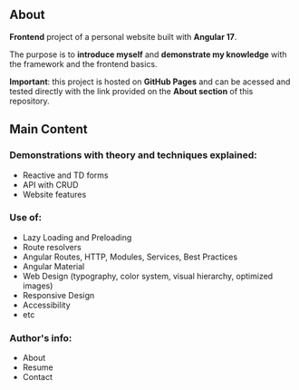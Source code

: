 ## About

**Frontend** project of a personal website built with **Angular 17**. 

The purpose is to **introduce myself** and **demonstrate my knowledge** with the framework and the frontend basics. 

**Important**: this project is hosted on **GitHub Pages** and can be acessed and tested directly with the link provided on the **About section** of this repository.

## Main Content

### Demonstrations with theory and techniques explained:
- Reactive and TD forms
- API with CRUD
- Website features

### Use of:
- Lazy Loading and Preloading
- Route resolvers
- Angular Routes, HTTP, Modules, Services, Best Practices
- Angular Material
- Web Design (typography, color system, visual hierarchy, optimized images)
- Responsive Design
- Accessibility
- etc

### Author's info:
- About
- Resume
- Contact
